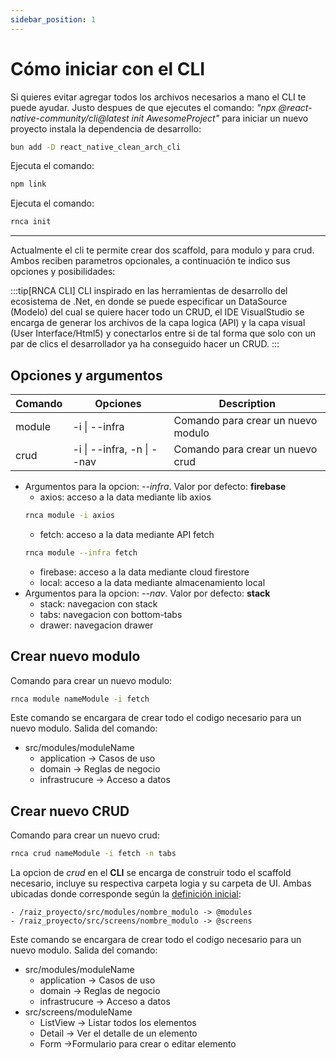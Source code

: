 ```yaml
---
sidebar_position: 1
---
```

# Cómo iniciar con el CLI
Si quieres evitar agregar todos los archivos necesarios a mano el CLI te puede ayudar. Justo despues de que ejecutes el comando: *"npx @react-native-community/cli@latest init AwesomeProject"* para iniciar un nuevo proyecto instala la dependencia de desarrollo:
```bash
bun add -D react_native_clean_arch_cli
```
Ejecuta el comando:
```bash
npm link
```
Ejecuta el comando:
```bash
rnca init
```

---

Actualmente el cli te permite crear dos scaffold, para modulo y para crud. Ambos reciben parametros opcionales, a continuación te indico sus opciones y posibilidades:

:::tip[RNCA CLI]
CLI inspirado en las herramientas de desarrollo del ecosistema de .Net, en donde se puede especificar un DataSource (Modelo) del cual se quiere hacer todo un CRUD, el IDE VisualStudio se encarga de generar los archivos de la capa logica (API) y la capa visual (User Interface/Html5) y conectarlos entre si de tal forma que solo con un par de clics el desarrollador ya ha conseguido hacer un CRUD.
:::

## Opciones y argumentos

| Comando | Opciones                   | Description                           |
| ------- | -------------------------- | ------------------------------------- |
| module  | -i \| --infra              | Comando para crear un nuevo modulo    |
| crud    | -i \| --infra, -n \| --nav | Comando para crear un nuevo crud      |

- Argumentos para la opcion: *--infra*. Valor por defecto: **firebase**
  - axios: acceso a la data mediante lib axios
  ```bash
  rnca module -i axios
  ```
  - fetch: acceso a la data mediante API fetch
  ```bash
  rnca module --infra fetch
  ```
  - firebase: acceso a la data mediante cloud firestore
  - local: acceso a la data mediante almacenamiento local
- Argumentos para la opcion: *--nav*. Valor por defecto: **stack**
  - stack: navegacion con stack
  - tabs: navegacion con bottom-tabs
  - drawer: navegacion drawer

## Crear nuevo modulo
Comando para crear un nuevo modulo:
```bash
rnca module nameModule -i fetch
```

Este comando se encargara de crear todo el codigo necesario para un nuevo modulo. Salida del comando:

- src/modules/moduleName
  - application -> Casos de uso
  - domain -> Reglas de negocio
  - infrastrucure -> Acceso a datos

## Crear nuevo CRUD
Comando para crear un nuevo crud:
```bash
rnca crud nameModule -i fetch -n tabs
```

La opcion de *crud* en el **CLI** se encarga de construir todo el scaffold necesario, incluye su respectiva carpeta logia y su carpeta de UI. Ambas ubicadas donde corresponde según la [definición inicial](../intro.md#11-importación-con-alias):
```
- /raiz_proyecto/src/modules/nombre_modulo -> @modules
- /raiz_proyecto/src/screens/nombre_modulo -> @screens
```

Este comando se encargara de crear todo el codigo necesario para un nuevo modulo. Salida del comando:

- src/modules/moduleName
  - application -> Casos de uso
  - domain -> Reglas de negocio
  - infrastrucure -> Acceso a datos
- src/screens/moduleName
  - ListView -> Listar todos los elementos
  - Detail -> Ver el detalle de un elemento
  - Form ->Formulario para crear o editar elemento
